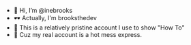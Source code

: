 - 👋 Hi, I’m @inebrooks
- 🕶️ Actually, I'm brooksthedev
- 👀 This is a relatively pristine account I use to show "How To"
- 💩 Cuz my real account is a hot mess express.

<!---
inebrooks/inebrooks is a ✨ special ✨ repository because its `README.md` (this file) appears on your GitHub profile.
You can click the Preview link to take a look at your changes.
--->
